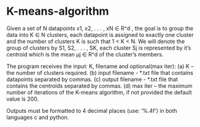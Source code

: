 # K-means-algorithm
Given a set of N datapoints x1, x2, . . . , xN ∈ R^d , the goal is to group the data into K ∈ N clusters, each datapoint is assigned to exactly one cluster and the number of clusters K is such that 1 &lt; K &lt; N. We will denote the group of clusters by S1, S2, . . . , SK, each cluster Sj is represented by it’s centroid which is the mean µj ∈ R^d of the cluster’s members.

The program receives the input: K, filename and optional(max iter):
(a) K – the number of clusters required.
(b) input filename - *.txt file that contains datapoints separated by commas.
(c) output filename - *.txt file that contains the centroids separated by commas.
(d) max iter – the maximum number of iterations of the K-means algorithm, if not provided
                  the default value is 200.
                  
Outputs must be formatted to 4 decimal places (use: ’%.4f’) in both languages c and python.
